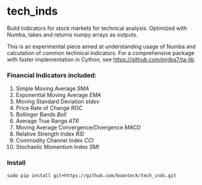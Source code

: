 # tech_inds
Build indicators for stock markets for technical analysis. Optimized with Numba, takes and returns numpy arrays as outputs.

This is an experimental piece aimed at understanding usage of Numba and calculation of common technical indicators.
For a comprehensive package with faster implementation in Cython, see https://github.com/mrjbq7/ta-lib

<h3>Financial Indicators included:</h3>

1. Simple Moving Average                      _*SMA*_
2. Exponential Moving Average                 _*EMA*_
3. Moving Standard Deviation                  _*stdev*_
4. Price Rate of Change                       _*ROC*_
5. Bollinger Bands                            _*Boll*_
6. Average True Range                         _*ATR*_
7. Moving Average Convergence/Divergence      _*MACD*_
8. Relative Strength Index                    _*RSI*_
9. Commodity Channel Index                    _*CCI*_
10. Stochastic Momentum Index                 _*SMI*_

### Install 
```
sudo pip install git+https://github.com/boonteck/tech_inds.git
```
